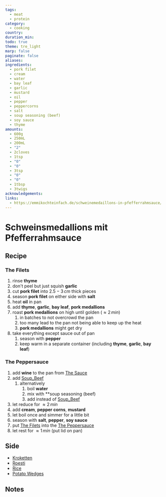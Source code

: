 ```yaml
---
tags:
  - meat
  - protein
category:
  - cooking
country: 
duration_min: 
todo: true
theme: tre_light
marp: false
paginate: false
aliases: 
ingredients:
  - pork filet
  - cream
  - water
  - bay leaf
  - garlic
  - mustard
  - oil
  - pepper
  - peppercorns
  - salt
  - soup seasoning (beef)
  - soy sauce
  - thyme
amounts:
  - 600g
  - 250mL
  - 200mL
  - "2"
  - 2cloves
  - 1tsp
  - "0"
  - "0"
  - 3tsp
  - "0"
  - "0"
  - 1tbsp
  - 3twigs
acknowledgements: 
links:
  - https://emmikochteinfach.de/schweinemedaillons-in-pfefferrahmsauce/
---
```


# Schweinsmedallions mit Pfefferrahmsauce

## Recipe

### The Filets
1. rinse **thyme**
2. don't peel but just squish **garlic**
3. cut **pork filet** into $2.5-3\,cm$ thick pieces
4. season **pork filet** on either side with **salt**
5. heat **oil** in pan
6. add **thyme**, **garlic**, **bay leaf**, **pork medallions**
7. roast **pork medallions** on high until golden ($\approx 2\,min$)
	1. in batches to not overcrowd the pan
	2. too many lead to the pan not being able to keep up the heat
	3. **pork medallions** might get dry
8. take everything except sauce out of pan
	1. season with **pepper**
	2. keep warm in a separate container (including **thyme**, **garlic**, **bay leaf**)

### The Peppersauce
1. add **wine** to the pan from [The Sauce](#The%20Sauce)
2. add [Soup_Beef](Soup_Beef.md) 
	1. alternatively
		1. boil **water**
		2. mix with **soup seasoning (beef)
		3. add instead of [Soup_Beef](Soup_Beef.md)
3. let reduce for $\approx2\,min$
4. add **cream**, **pepper corns**, **mustard**
5. let boil once and simmer for a little bit
6. season with **salt**, **pepper**, **soy sauce**
7. put [The Filets](#The%20Filets) into the [The Peppersauce](#The%20Peppersauce)
8. let rest for $\approx1\,min$ (put lid on pan)

## Side
* [Kroketten](Kroketten)
* [Roesti](Roesti)
* [Rice](Rice.md)
* [Potatp Wedges](Potatp%20Wedges)

## Notes
